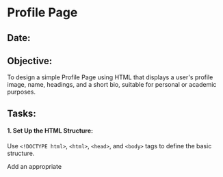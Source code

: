 # Profile Page
## Date:
## Objective:

To design a simple Profile Page using HTML that displays a user's profile image, name, headings, and a short bio, suitable for personal or academic purposes.

## Tasks:

#### 1. Set Up the HTML Structure:

Use ```<!DOCTYPE html>```, ```<html>```, ```<head>```, and ```<body>``` tags to define the basic structure.

Add an appropriate <title> such as "My Profile".

#### 2. Add Page Headings:

Insert a main heading using ```<h1>``` for the user's name.

Include subheadings such as ```<h2>``` or ```<h3>``` for titles or roles (e.g., "Student", "Web Developer").

#### 3. Insert a Profile Image:

Use the ```<img>``` tag to display the user’s profile picture.

Add alt text and set basic attributes like width and height.

#### 4. Include a Short Bio Section:

Add a paragraph using <p> to provide a short introduction or biography.

The content may include education, interests, or a personal statement.

#### 5. Organize Content Using HTML Elements:

Use ```<section>```, ```<div>```, or ```<article>``` for logical grouping.

Add a horizontal line (```<hr>```) to separate sections.

#### 6. Keep the Design HTML-Only:

Do not use CSS or JavaScript.

Focus on semantic HTML and readability.
## HTML Code:
```
<!DOCTYPE html>
<html lang="en">
<head>
    <meta charset="UTF-8">
    <meta name="viewport" content="width=device-width, initial-scale=1.0">
    <title>Admission Enquiry-SEC</title>
</head>
<body>
    <form>
        <h1>SAVEETHA ENGINEERING COLLEGE</h1>
        <h2>Admission enquiry form</h2>
        <label>Full Name</label> <br><input type="text">
        <br><br>
        <label>Email Id</label><br> <input type="email">
        <br><br>
        <label>Phone Number</label> <br> <input type="tel">
        <br><br>
        <label>D.O.B</label><br><input type="date">
        <br><br>
        <label name="gender">Gender: </label>
        <input type="radio" name="gender">Male
        <input type="radio" name="gender">female
        <input type="radio" name="gender">Others
        <br><br>
        <label>Choose Department : </label>
        <select>
          <option>ECE</option>
          <option>CSE</option>
          <option>EEE</option>
          <option>AIML</option>
          <option>MECH</option>
          <option>EIE</option>
          <option>AIDS</option>
        </select>
        <br><br>
        <label>Academic Qualification</label><br>
        <textarea rows=5 cols="30"></textarea>
        <br><br>
        <label>Address</label><br>
        <textarea rows=5 cols="30"></textarea>
        <br><br>
        <label>Preferred Mode of Contact : </label>
        <input type = "checkbox">Email
        <input type = "checkbox">Phone
        <br><br>
        <button>Submit</button>
        <button type="reset">Clear</button>
    </form>
</body>
</html>
```
## Output:
![image](https://github.com/user-attachments/assets/dfaf36ac-e7c6-414a-ae47-957e5bacf99b)


## Result:
A simple Profile Page using HTML that displays a user's profile image, name, headings, and a short bio, suitable for personal or academic purposes is designed successfully.

